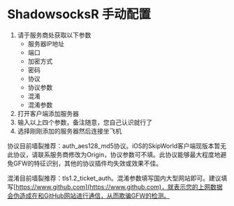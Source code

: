 # ShadowsocksR 手动配置

1. 请于服务商处获取以下参数
   * 服务器IP地址
   * 端口
   * 加密方式
   * 密码
   * 协议
   * 协议参数
   * 混淆
   * 混淆参数
2. 打开客户端添加服务器
3. 输入以上四个参数，备注随意，您自己认识就行了
4. 选择刚刚添加的服务器然后连接坐飞机

协议目前墙裂推荐：auth\_aes128\_md5协议。iOS的SkipWorld客户端现版本暂无此协议，请联系服务商修改为Origin，协议参数可不填。此协议能够最大程度地避免GFW的特征识别，其他的协议插件均失效或效果不佳。

混淆目前墙裂推荐：tls1.2\_ticket\_auth。混淆参数填写国内大型网站即可。建议填写[https://www.github.com](https://www.github.com)，就表示您的上网数据会伪造成在和GitHub网站进行通信，从而欺骗GFW的检测。

